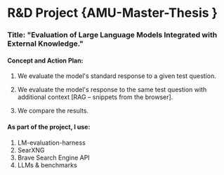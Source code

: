 # R&D Project {AMU-Master-Thesis }

### Title: "Evaluation of Large Language Models Integrated with External Knowledge."

#### Concept and Action Plan:

1. We evaluate the model's standard response to a given test question.

2. We evaluate the model's response to the same test question with additional context [RAG – snippets from the browser].

3. We compare the results.

#### As part of the project, I use:
1. LM-evaluation-harness
2. SearXNG
3. Brave Search Engine API
4. LLMs & benchmarks